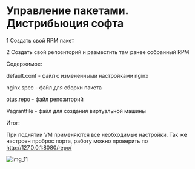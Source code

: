 # Управление пакетами. Дистрибьюция софта

1 Создать свой RPM пакет

2 Создать свой репозиторий и разместить там ранее собранный RPM




Содержимое:

default.conf - файл с измененными настройками nginx

nginx.spec - файл для сборки пакета

otus.repo - файл репозиторий

Vagrantfile - файл для создания виртуальной машины

Итог:

При поднятии VM применяются все необходимые настройки. Так же настроен проброс порта, работу можно проверить по http://127.0.0.1:8080/repo/

![img_11](https://github.com/Arkady1996/repo-rpm/blob/main/images/1.jpg)
